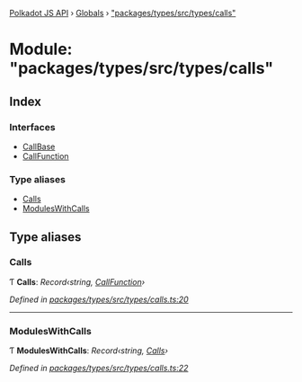 [Polkadot JS API](../README.md) › [Globals](../globals.md) › ["packages/types/src/types/calls"](_packages_types_src_types_calls_.md)

# Module: "packages/types/src/types/calls"

## Index

### Interfaces

* [CallBase](../interfaces/_packages_types_src_types_calls_.callbase.md)
* [CallFunction](../interfaces/_packages_types_src_types_calls_.callfunction.md)

### Type aliases

* [Calls](_packages_types_src_types_calls_.md#calls)
* [ModulesWithCalls](_packages_types_src_types_calls_.md#moduleswithcalls)

## Type aliases

###  Calls

Ƭ **Calls**: *Record‹string, [CallFunction](../interfaces/_packages_types_src_types_calls_.callfunction.md)›*

*Defined in [packages/types/src/types/calls.ts:20](https://github.com/polkadot-js/api/blob/5adc846e4/packages/types/src/types/calls.ts#L20)*

___

###  ModulesWithCalls

Ƭ **ModulesWithCalls**: *Record‹string, [Calls](_packages_types_src_types_calls_.md#calls)›*

*Defined in [packages/types/src/types/calls.ts:22](https://github.com/polkadot-js/api/blob/5adc846e4/packages/types/src/types/calls.ts#L22)*
